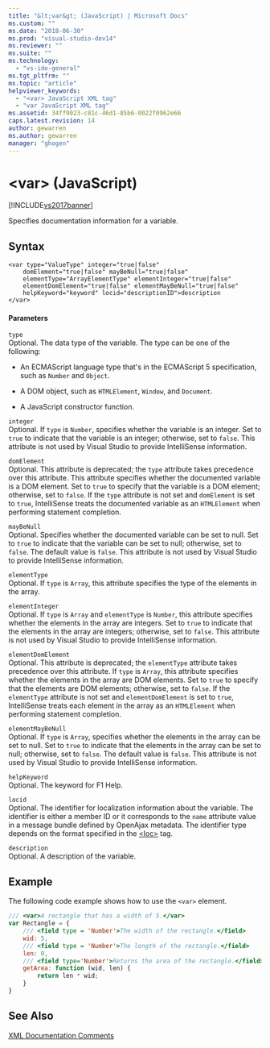 ```yaml
---
title: "&lt;var&gt; (JavaScript) | Microsoft Docs"
ms.custom: ""
ms.date: "2018-06-30"
ms.prod: "visual-studio-dev14"
ms.reviewer: ""
ms.suite: ""
ms.technology: 
  - "vs-ide-general"
ms.tgt_pltfrm: ""
ms.topic: "article"
helpviewer_keywords: 
  - "<var> JavaScript XML tag"
  - "var JavaScript XML tag"
ms.assetid: 34ff9023-c81c-46d1-85b6-0022f0962e66
caps.latest.revision: 14
author: gewarren
ms.author: gewarren
manager: "ghogen"
---
```

# &lt;var&gt; (JavaScript)
[!INCLUDE[vs2017banner](../includes/vs2017banner.md)]

Specifies documentation information for a variable.  
  
## Syntax  
  
```  
<var type="ValueType" integer="true|false"  
    domElement="true|false" mayBeNull="true|false"  
    elementType="ArrayElementType" elementInteger="true|false"  
    elementDomElement="true|false" elementMayBeNull="true|false"  
    helpKeyword="keyword" locid="descriptionID">description  
</var>   
```  
  
#### Parameters  
 `type`  
 Optional. The data type of the variable. The type can be one of the following:  
  
-   An ECMAScript language type that's in the ECMAScript 5 specification, such as `Number` and `Object`.  
  
-   A DOM object, such as `HTMLElement`, `Window`, and `Document`.  
  
-   A JavaScript constructor function.  
  
 `integer`  
 Optional. If `type` is `Number`, specifies whether the variable is an integer. Set to `true` to indicate that the variable is an integer; otherwise, set to `false`. This attribute is not used by Visual Studio to provide IntelliSense information.  
  
 `domElement`  
 Optional. This attribute is deprecated; the `type` attribute takes precedence over this attribute. This attribute specifies whether the documented variable is a DOM element. Set to `true` to specify that the variable is a DOM element; otherwise, set to `false`. If the `type` attribute is not set and `domElement` is set to `true`, IntelliSense treats the documented variable as an `HTMLElement` when performing statement completion.  
  
 `mayBeNull`  
 Optional. Specifies whether the documented variable can be set to null. Set to `true` to indicate that the variable can be set to null; otherwise, set to `false`. The default value is `false`. This attribute is not used by Visual Studio to provide IntelliSense information.  
  
 `elementType`  
 Optional. If `type` is `Array`, this attribute specifies the type of the elements in the array.  
  
 `elementInteger`  
 Optional. If `type` is `Array` and `elementType` is `Number`, this attribute specifies whether the elements in the array are integers. Set to `true` to indicate that the elements in the array are integers; otherwise, set to `false`. This attribute is not used by Visual Studio to provide IntelliSense information.  
  
 `elementDomElement`  
 Optional. This attribute is deprecated; the `elementType` attribute takes precedence over this attribute. If `type` is `Array`, this attribute specifies whether the elements in the array are DOM elements. Set to `true` to specify that the elements are DOM elements; otherwise, set to `false`. If the `elementType` attribute is not set and `elementDomElement` is set to `true`, IntelliSense treats each element in the array as an `HTMLElement` when performing statement completion.  
  
 `elementMayBeNull`  
 Optional. If `type` is `Array`, specifies whether the elements in the array can be set to null. Set to `true` to indicate that the elements in the array can be set to null; otherwise, set to `false`. The default value is `false`. This attribute is not used by Visual Studio to provide IntelliSense information.  
  
 `helpKeyword`  
 Optional. The keyword for F1 Help.  
  
 `locid`  
 Optional. The identifier for localization information about the variable. The identifier is either a member ID or it corresponds to the `name` attribute value in a message bundle defined by OpenAjax metadata. The identifier type depends on the format specified in the [\<loc>](../ide/loc-javascript.md) tag.  
  
 `description`  
 Optional. A description of the variable.  
  
## Example  
 The following code example shows how to use the `<var>` element.  
  
```javascript  
/// <var>A rectangle that has a width of 5.</var>  
var Rectangle = {  
    /// <field type = 'Number'>The width of the rectangle.</field>  
    wid: 5,  
    /// <field type = 'Number'>The length of the rectangle.</field>  
    len: 0,  
    /// <field type='Number'>Returns the area of the rectangle.</field>  
    getArea: function (wid, len) {  
        return len * wid;  
    }  
}  
```  
  
## See Also  
 [XML Documentation Comments](../ide/xml-documentation-comments-javascript.md)




